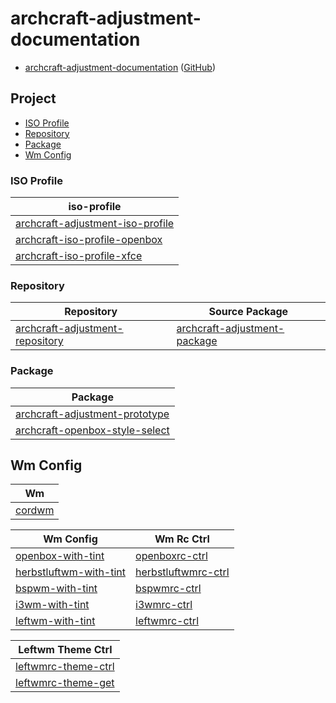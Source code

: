 

# archcraft-adjustment-documentation

* [archcraft-adjustment-documentation](https://samwhelp.github.io/archcraft-adjustment-documentation/) ([GitHub](https://github.com/samwhelp/archcraft-adjustment-documentation))


## Project

* [ISO Profile](#iso-profile)
* [Repository](#repository)
* [Package](#package)
* [Wm Config](#wm-config)


### ISO Profile

| iso-profile |
| --- |
| [archcraft-adjustment-iso-profile](https://github.com/samwhelp/archcraft-adjustment-iso-profile) |
| [archcraft-iso-profile-openbox](https://github.com/samwhelp/archcraft-iso-profile-openbox) |
| [archcraft-iso-profile-xfce](https://github.com/samwhelp/archcraft-iso-profile-xfce) |

### Repository

| Repository | Source Package |
| --- | --- |
| [archcraft-adjustment-repository](https://github.com/samwhelp/archcraft-adjustment-repository) | [archcraft-adjustment-package](https://github.com/samwhelp/archcraft-adjustment-package) |

### Package

| Package |
| --- |
| [archcraft-adjustment-prototype](https://github.com/samwhelp/archcraft-adjustment-prototype) |
| [archcraft-openbox-style-select](https://github.com/samwhelp/archcraft-openbox-style-select) |



## Wm Config

| Wm |
| --- |
| [cordwm](https://github.com/samwhelp/cordwm)


| Wm Config | Wm Rc Ctrl |
| --- | --- |
| [openbox-with-tint](https://github.com/samwhelp/archcraft-adjustment-package/tree/main/core/wm/openbox/archcraft-modeling-openbox-with-tint/asset/etc/skel/.local/share/openboxrc-profile/openbox-with-tint) | [openboxrc-ctrl](https://github.com/samwhelp/archcraft-adjustment-package/tree/main/core/wm/openbox/archcraft-tool-openboxrc-ctrl) |
| [herbstluftwm-with-tint](https://github.com/samwhelp/archcraft-adjustment-package/tree/main/core/wm/herbstluftwm/archcraft-modeling-herbstluftwm-with-tint/asset/etc/skel/.local/share/herbstluftwmrc-profile/herbstluftwm-with-tint) | [herbstluftwmrc-ctrl](https://github.com/samwhelp/archcraft-adjustment-package/tree/main/core/wm/herbstluftwm/archcraft-tool-herbstluftwmrc-ctrl) |
| [bspwm-with-tint](https://github.com/samwhelp/archcraft-adjustment-package/tree/main/core/wm/bspwm/archcraft-modeling-bspwm-with-tint/asset/etc/skel/.local/share/bspwmrc-profile/bspwm-with-tint) | [bspwmrc-ctrl](https://github.com/samwhelp/archcraft-adjustment-package/tree/main/core/wm/bspwm/archcraft-tool-bspwmrc-ctrl) |
| [i3wm-with-tint](https://github.com/samwhelp/archcraft-adjustment-package/tree/main/core/wm/i3wm/archcraft-modeling-i3wm-with-tint/asset/etc/skel/.local/share/i3wmrc-profile/i3wm-with-tint) | [i3wmrc-ctrl](https://github.com/samwhelp/archcraft-adjustment-package/tree/main/core/wm/i3wm/archcraft-tool-i3wmrc-ctrl) |
| [leftwm-with-tint](https://github.com/samwhelp/archcraft-adjustment-package/tree/main/core/wm/leftwm/archcraft-modeling-leftwm-with-tint) | [leftwmrc-ctrl](https://github.com/samwhelp/archcraft-adjustment-package/tree/main/core/wm/leftwm/archcraft-tool-leftwmrc-ctrl) |

| Leftwm Theme Ctrl |
| --- |
| [leftwmrc-theme-ctrl](https://github.com/samwhelp/archcraft-adjustment-package/tree/main/core/wm/leftwm/archcraft-tool-leftwmrc-theme-ctrl) |
| [leftwmrc-theme-get](https://github.com/samwhelp/archcraft-adjustment-package/tree/main/core/wm/leftwm/archcraft-tool-leftwmrc-theme-get) |
